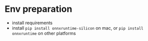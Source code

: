 # Env preparation
- install requirements
- install `pip install onnxruntime-silicon` on mac, or
          `pip install onnxruntime` on other platforms
